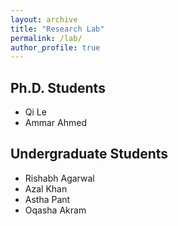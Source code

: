 ```yaml
---
layout: archive
title: "Research Lab"
permalink: /lab/
author_profile: true
---
```



## Ph.D. Students
* Qi Le
* Ammar Ahmed

## Undergraduate Students
* Rishabh Agarwal 
* Azal Khan 
* Astha Pant 
* Oqasha Akram 
